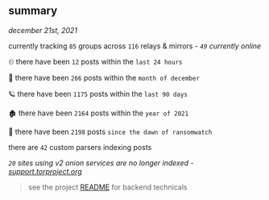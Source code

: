 
## summary
_december 21st, 2021_

currently tracking `85` groups across `116` relays & mirrors - _`49` currently online_

⏲ there have been `12` posts within the `last 24 hours`

🦈 there have been `266` posts within the `month of december`

🪐 there have been `1175` posts within the `last 90 days`

🏚 there have been `2164` posts within the `year of 2021`

🦕 there have been `2198` posts `since the dawn of ransomwatch`

there are `42` custom parsers indexing posts

_`20` sites using v2 onion services are no longer indexed - [support.torproject.org](https://support.torproject.org/onionservices/v2-deprecation/)_

> see the project [README](https://github.com/thetanz/ransomwatch#ransomwatch--) for backend technicals
